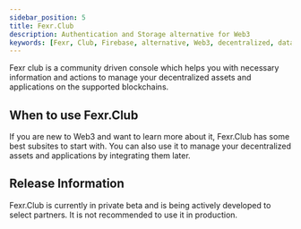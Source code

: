 ```yaml
---
sidebar_position: 5
title: Fexr.Club
description: Authentication and Storage alternative for Web3
keywords: [Fexr, Club, Firebase, alternative, Web3, decentralized, database, storage, authentication, login, console, secure, platform]
---
```


Fexr club is a community driven console which helps you with necessary information and actions to manage your decentralized assets and applications on the supported blockchains.

## When to use Fexr.Club

If you are new to Web3 and want to learn more about it, Fexr.Club has some best subsites to start with. You can also use it to manage your decentralized assets and applications by integrating them later.

## Release Information

Fexr.Club is currently in private beta and is being actively developed to select partners. It is not recommended to use it in production.

